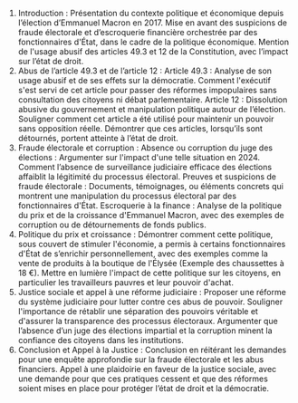1. Introduction :
Présentation du contexte politique et économique depuis l’élection d’Emmanuel Macron en 2017.
Mise en avant des suspicions de fraude électorale et d’escroquerie financière orchestrée par des fonctionnaires d'État, dans le cadre de la politique économique.
Mention de l'usage abusif des articles 49.3 et 12 de la Constitution, avec l’impact sur l’état de droit.
2. Abus de l’article 49.3 et de l’article 12 :
Article 49.3 : Analyse de son usage abusif et de ses effets sur la démocratie. Comment l'exécutif s'est servi de cet article pour passer des réformes impopulaires sans consultation des citoyens ni débat parlementaire.
Article 12 : Dissolution abusive du gouvernement et manipulation politique autour de l’élection. Souligner comment cet article a été utilisé pour maintenir un pouvoir sans opposition réelle.
Démontrer que ces articles, lorsqu’ils sont détournés, portent atteinte à l’état de droit.
3. Fraude électorale et corruption :
Absence ou corruption du juge des élections : Argumenter sur l'impact d'une telle situation en 2024. Comment l’absence de surveillance judiciaire efficace des élections affaiblit la légitimité du processus électoral.
Preuves et suspicions de fraude électorale : Documents, témoignages, ou éléments concrets qui montrent une manipulation du processus électoral par des fonctionnaires d'État.
Escroquerie à la finance : Analyse de la politique du prix et de la croissance d'Emmanuel Macron, avec des exemples de corruption ou de détournements de fonds publics.
4. Politique du prix et croissance :
Démontrer comment cette politique, sous couvert de stimuler l'économie, a permis à certains fonctionnaires d'État de s’enrichir personnellement, avec des exemples comme la vente de produits à la boutique de l'Élysée (Exemple des chaussettes à 18 €).
Mettre en lumière l'impact de cette politique sur les citoyens, en particulier les travailleurs pauvres et leur pouvoir d'achat.
5. Justice sociale et appel à une réforme judiciaire :
Proposer une réforme du système judiciaire pour lutter contre ces abus de pouvoir. Souligner l'importance de rétablir une séparation des pouvoirs véritable et d'assurer la transparence des processus électoraux.
Argumenter que l’absence d’un juge des élections impartial et la corruption minent la confiance des citoyens dans les institutions.
6. Conclusion et Appel à la Justice :
Conclusion en réitérant les demandes pour une enquête approfondie sur la fraude électorale et les abus financiers.
Appel à une plaidoirie en faveur de la justice sociale, avec une demande pour que ces pratiques cessent et que des réformes soient mises en place pour protéger l’état de droit et la démocratie.